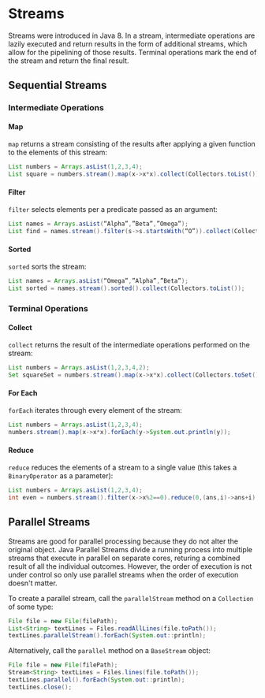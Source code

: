 # Streams
Streams were introduced in Java 8. In a stream, intermediate operations are lazily executed and return results in the form of additional streams, which allow for the pipelining of those results. Terminal operations mark the end of the stream and return the final result.

## Sequential Streams

### Intermediate Operations

#### Map
`map` returns a stream consisting of the results after applying a given function to the elements of this stream:
```java
List numbers = Arrays.asList(1,2,3,4);
List square = numbers.stream().map(x->x*x).collect(Collectors.toList());
```

#### Filter
`filter` selects elements per a predicate passed as an argument:
```java
List names = Arrays.asList(“Alpha”,”Beta”,”Omega”);
List find = names.stream().filter(s->s.startsWith(“O”)).collect(Collectors.toList());
```

#### Sorted
`sorted` sorts the stream:
```java
List names = Arrays.asList(“Omega”,”Alpha”,”Beta”);
List sorted = names.stream().sorted().collect(Collectors.toList());
```

### Terminal Operations

#### Collect
`collect` returns the result of the intermediate operations performed on the stream:
```java
List numbers = Arrays.asList(1,2,3,4,2);
Set squareSet = numbers.stream().map(x->x*x).collect(Collectors.toSet());
```

#### For Each
`forEach` iterates through every element of the stream:
```java
List numbers = Arrays.asList(1,2,3,4);
numbers.stream().map(x->x*x).forEach(y->System.out.println(y));
```

#### Reduce
`reduce` reduces the elements of a stream to a single value (this takes a `BinaryOperator` as a parameter):
```java
List numbers = Arrays.asList(1,2,3,4);
int even = numbers.stream().filter(x->x%2==0).reduce(0,(ans,i)->ans+i);
```

## Parallel Streams
Streams are good for parallel processing because they do not alter the original object. Java Parallel Streams divide a running process into multiple streams that execute in parallel on separate cores, returing a combined result of all the individual outcomes. However, the order of execution is not under control so only use parallel streams when the order of execution doesn't matter.

To create a parallel stream, call the `parallelStream` method on a `Collection` of some type:
```java
File file = new File(filePath);
List<String> textLines = Files.readAllLines(file.toPath());
textLines.parallelStream().forEach(System.out::println);
```
Alternatively, call the `parallel` method on a `BaseStream` object:
```java
File file = new File(filePath);
Stream<String> textLines = Files.lines(file.toPath());
textLines.parallel().forEach(System.out::println);
textLines.close();
```

